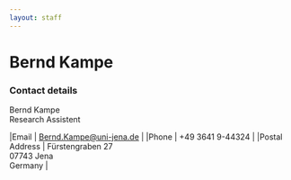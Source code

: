 ```yaml
---
layout: staff
---
```


# Bernd Kampe

### Contact details
Bernd Kampe<br/>
Research Assistent

|Email | [	Bernd.Kampe@uni-jena.de](mailto:Bernd.Kampe@uni-jena.de) |
|Phone | +49 3641 9-44324 |
|Postal Address | Fürstengraben 27<br/> 07743 Jena<br/> Germany |
